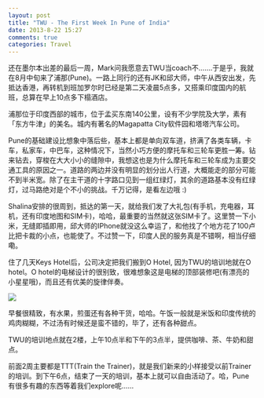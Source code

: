 ```yaml
---
layout: post
title: "TWU - The First Week In Pune of India"
date: 2013-8-22 15:27
comments: true
categories: Travel
---
```


还在墨尔本出差的最后一周，Mark问我愿意去TWU当coach不…….于是乎，我就在8月中旬来了浦那(Pune)。一路上同行的还有JK和邱大师，中午从西安出发，先抵达香港，再转机到班加罗尔时已经是第二天凌晨5点多，又搭乘印度国内的航班，总算在早上10点多下榻酒店。

浦那位于印度西部的城市，位于孟买东南140公里，设有不少学院及大学，素有「东方牛津」的美名。城内有著名的Magapatta City软件园和塔塔汽车公司。

Pune的基础建设比想象中落后些，基本上都是单向双车道，挤满了各类车辆，卡车，私家车，中巴车，这种情况下，当然小巧方便的摩托车和三轮车更胜一筹。钻来钻去，穿梭在大大小小的缝隙中，我想这也是为什么摩托车和三轮车成为主要交通工具的原因之一。道路的两边并没有明显的划分出人行道，大概能走的部分可能不到半米宽。除了在主干道的十字路口见到一组红绿灯，其余的道路基本没有红绿灯，过马路绝对是个不小的挑战。千万记得，是看左边哦 :)


Shalina安排的很周到，抵达的第一天，就给我们发了大礼包(有手机，充电器，耳机，还有印度地图和SIM卡)，哈哈，最重要的当然就这张SIM卡了。这里赞一下小米，无缝即插即用，邱大师的IPhone就没这么幸运了，和他找了个地方花了100卢比把卡裁的小点，也能使了。不过赞一下，印度人民的服务真是不错啊，相当仔细嘞。

住了几天Keys Hotel后，公司决定把我们搬到O Hotel, 因为TWU的培训地就在O hotel。O hotel的电梯设计的很别致，很难想象这是电梯的顶部装修吧(有漂亮的小星星哦)，而且还有优美的旋律伴奏。

<img src="{{ root_url }}/images/twu/elevator.png" />

早餐很精致，有水果，煎蛋还有各种干货，哈哈。午饭一般就是米饭和印度传统的鸡肉糊糊，不过汤有时候还是蛮不错的，毕了，还有各种甜点。

TWU的培训地点就在2楼，上午10点半和下午的3点半，提供咖啡、茶、牛奶和甜点。

前面2周主要都是TTT(Train the Trainer)，就是我们新来的小样接受以前Trainer的培训。到下午6点，结束了一天的培训，基本上就可以自由活动了。哈，Pune有很多有趣的东西等着我们explore呢……
